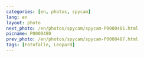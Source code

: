 ```yaml
---
categories: [en, photos, spycam]
lang: en
layout: photo
next_photo: /en/photos/spycam/spycam-P0000481.html
picname: P0000480
prev_photo: /en/photos/spycam/spycam-P0000487.html
tags: [Fotofalle, Leopard]
---
```

